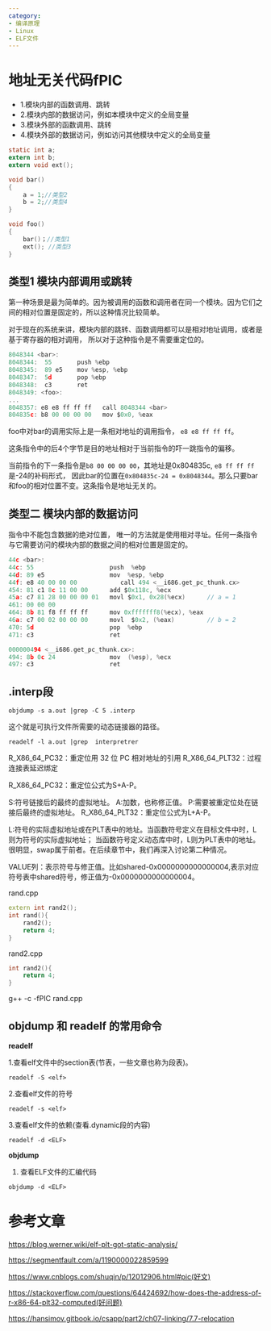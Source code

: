 ```yaml
---
category: 
- 编译原理
- Linux
- ELF文件
---
```



# 地址无关代码fPIC

- 1.模块内部的函数调用、跳转
- 2.模块内部的数据访问，例如本模块中定义的全局变量
- 3.模块外部的函数调用、跳转
- 4.模块外部的数据访问，例如访问其他模块中定义的全局变量

```c
static int a;
extern int b;
extern void ext();

void bar()
{
    a = 1;//类型2
    b = 2;//类型4
}

void foo()
{
    bar()；//类型1
    ext(); //类型3
}
```


## 类型1 模块内部调用或跳转

第一种场景是最为简单的。因为被调用的函数和调用者在同一个模块。因为它们之间的相对位置是固定的，所以这种情况比较简单。

对于现在的系统来讲，模块内部的跳转、函数调用都可以是相对地址调用，或者是基于寄存器的相对调用， 所以对于这种指令是不需要重定位的。


```c
8048344 <bar>:
8048344:  55       push %ebp
8048345:  89 e5    mov %esp, %ebp
8048347:  5d       pop %ebp
8048348:  c3       ret
8048349: <foo>:
...
8048357: e8 e8 ff ff ff   call 8048344 <bar>
804835c: b8 00 00 00 00   mov $0x0, %eax
```

foo中对bar的调用实际上是一条相对地址的调用指令， ```e8 e8 ff ff ff```。

这条指令中的后4个字节是目的地址相对于当前指令的吓一跳指令的偏移。

当前指令的下一条指令是```b8 00 00 00 00```，其地址是0x804835c, ```e8 ff ff ff```是-24的补码形式， 因此bar的位置在```0x804835c-24 = 0x8048344```。那么只要bar和foo的相对位置不变。这条指令是地址无关的。


## 类型二 模块内部的数据访问

指令中不能包含数据的绝对位置， 唯一的方法就是使用相对寻址。任何一条指令与它需要访问的模块内部的数据之间的相对位置是固定的。

```c
44c <bar>:
44c: 55                     push  %ebp
44d: 89 e5                  mov  %esp, %ebp
44f: e8 40 00 00 00            call 494 <__i686.get_pc_thunk.cx>
454: 81 c1 8c 11 00 00      add $0x118c, %ecx
45a: c7 81 28 00 00 00 01   movl $0x1, 0x28(%ecx)      // a = 1
461: 00 00 00
464: 8b 81 f8 ff ff ff      mov 0xfffffff8(%ecx), %eax
46a: c7 00 02 00 00 00      movl  $0x2, (%eax)         // b = 2
470: 5d                     pop  %ebp
471: c3                     ret

000000494 <__i686.get_pc_thunk.cx>:
494: 8b 0c 24               mov  (%esp), %ecx
497: c3                     ret
```


## .interp段

```shell
objdump -s a.out |grep -C 5 .interp
```

这个就是可执行文件所需要的动态链接器的路径。

```shell
readelf -l a.out |grep  interpretrer
```


R_X86_64_PC32：重定位用 32 位 PC 相对地址的引用
R_X86_64_PLT32：过程连接表延迟绑定

R_X86_64_PC32：重定位公式为S+A-P。

S:符号链接后的最终的虚拟地址。
A:加数，也称修正值。
P:需要被重定位处在链接后最终的虚拟地址。
R_X86_64_PLT32：重定位公式为L+A-P。

L:符号的实际虚拟地址或在PLT表中的地址。当函数符号定义在目标文件中时，L则为符号的实际虚拟地址；
当函数符号定义动态库中时，L则为PLT表中的地址。很明显，swap属于前者。在后续章节中，我们再深入讨论第二种情况。

VALUE列：表示符号与修正值。比如shared-0x0000000000000004,表示对应符号表中shared符号，修正值为-0x0000000000000004。


rand.cpp
```cpp
extern int rand2();
int rand(){
    rand2();
    return 4;
}
```
rand2.cpp
```cpp
int rand2(){
    return 4;
}
```

g++ -c -fPIC rand.cpp


## objdump 和 readelf 的常用命令

**readelf**

1.查看elf文件中的section表(节表，一些文章也称为段表)。

```shell
readelf -S <elf>
```

2.查看elf文件的符号

```shell
readelf -s <elf>
```

3.查看elf文件的依赖(查看.dynamic段的内容)

```shell
readelf -d <ELF>
```

**objdump**


1. 查看ELF文件的汇编代码
```shell
objdump -d <ELF>
```

# 参考文章

https://blog.werner.wiki/elf-plt-got-static-analysis/

https://segmentfault.com/a/1190000022859599

https://www.cnblogs.com/shuqin/p/12012906.html#pic(好文)

https://stackoverflow.com/questions/64424692/how-does-the-address-of-r-x86-64-plt32-computed(好问题)

https://hansimov.gitbook.io/csapp/part2/ch07-linking/7.7-relocation